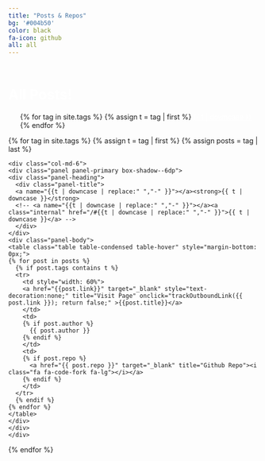 ```yaml
---
title: "Posts & Repos"
bg: '#004b50'
color: black
fa-icon: github
all: all
---
```

<!-- Create a list of all the other posts that link to other pages -->
<!-- Google Analytics -->
  <script>
  
  (function(i,s,o,g,r,a,m){i['GoogleAnalyticsObject']=r;i[r]=i[r]||function(){
  (i[r].q=i[r].q||[]).push(arguments)},i[r].l=1*new Date();a=s.createElement(o),
  m=s.getElementsByTagName(o)[0];a.async=1;a.src=g;m.parentNode.insertBefore(a,m)
  })(window,document,'script','//www.google-analytics.com/analytics.js','ga');
  
  ga('create', 'UA-71195704-1', 'auto');
  ga('send', 'pageview');
  
  </script>
<!-- End Google Analytics -->

<!--
/**
* Function that tracks a click on an outbound link in Google Analytics.
* This function takes a valid URL string as an argument, and uses that URL string
* as the event label. Setting the transport method to 'beacon' lets the hit be sent
* using 'navigator.sendBeacon' in browser that support it.
*/ -->
<script>

var trackOutboundLink = function(url) {
   ga('send', 'event', 'outbound', 'click', url, {
     'transport': 'beacon',
     'hitCallback': function(){document.location = url;}
   });
}

</script>
<!-- End Track Outbound Link -->

<div style="margin-top: 60px;">

 
  <h1 class="page-heading" style="color: white">All Posts!</h1>
  
  <ul class="tags">
  {% for tag in site.tags %}
    {% assign t = tag | first %}
    <li style="display:inline"><a href="/#{{t | downcase | replace:" ","-" }}" style="color: white">{{ t | downcase }}</a></li>
  {% endfor %}
  </ul> 


<div class="container-fluid">
<div class="row">

  {% for tag in site.tags %}
    {% assign t = tag | first %}
    {% assign posts = tag | last %}

   
    <div class="col-md-6">
    <div class="panel panel-primary box-shadow--6dp">
    <div class="panel-heading">
      <div class="panel-title">
      <a name="{{t | downcase | replace:" ","-" }}"></a><strong>{{ t | downcase }}</strong>
      <!-- <a name="{{t | downcase | replace:" ","-" }}"></a><a class="internal" href="/#{{t | downcase | replace:" ","-" }}">{{ t | downcase }}</a> -->
      </div>
    </div>
    <div class="panel-body">
    <table class="table table-condensed table-hover" style="margin-bottom: 0px;">
    {% for post in posts %}
      {% if post.tags contains t %}      
      <tr>
        <td style="width: 60%">  
        <a href="{{post.link}}" target="_blank" style="text-decoration:none;" title="Visit Page" onclick="trackOutboundLink({{ post.link }}); return false;" >{{post.title}}</a>
        </td>
        <td>
        {% if post.author %}
          {{ post.author }}
        {% endif %}
        </td>
        <td>
        {% if post.repo %}
          <a href="{{ post.repo }}" target="_blank" title="Github Repo"><i class="fa fa-code-fork fa-lg"></i></a>
        {% endif %}
        </td>
      </tr>
      {% endif %}
    {% endfor %}
    </table>
    </div>
    </div>
    </div>

  {% endfor %}

</div>
</div>

</div>
